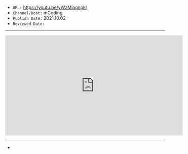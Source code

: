 

- `URL:` <https://youtu.be/yWzMiaqnpkI>
- `Channel/Host:` mCoding
- `Publish Date:` 2021.10.02
- `Reviewed Date:` 

---

<center><iframe width="560" height="315" src="https://www.youtube.com/embed/yWzMiaqnpkI" frameborder="0" allow="accelerometer; autoplay; encrypted-media; gyroscope; picture-in-picture" allowfullscreen></iframe></center>

---

-

